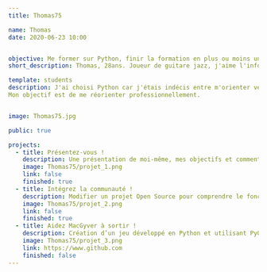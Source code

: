 ```yaml
---
title: Thomas75

name: Thomas
date: 2020-06-23 10:00


objective: Me former sur Python, finir la formation en plus ou moins un an
short_description: Thomas, 28ans. Joueur de guitare jazz, j'aime l'informatique depuis mon enfance. J'ai travaillé quelques temps dans des bars et restaurants et souhaite me reconvertir.

template: students
description: J'ai choisi Python car j'étais indécis entre m'orienter vers les Data sciences ou la programmation pure...je pense qu'une formation comme celle ci peut me permettre de m'épanouir dans les deux domaines. Aussi c'est le language que m'ont conseillés mes connaissances qui travaillent dans des startups ou les Data Sciences.
Mon objectif est de me réorienter professionnellement.


image: Thomas75.jpg

public: true

projects:
  - title: Présentez-vous !
    description: Une présentation de moi-même, mes objectifs et comment je pense les atteindre
    image: Thomas75/projet_1.png
    link: false
    finished: true
  - title: Intégrez la communauté !
    description: Modifier un projet Open Source pour comprendre le fonctionnement de Git, de Github et des pull requests. 
    image: Thomas75/projet_2.png
    link: false
    finished: true
  - title: Aidez MacGyver à sortir !
    description: Création d’un jeu développé en Python et utilisant PyGame.
    image: Thomas75/projet_3.png
    link: https://www.github.com
    finished: false
---
```

